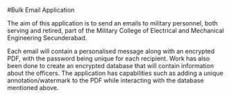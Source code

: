#Bulk Email Application

The aim of this application is to send an emails to military personnel, both serving and retired, part of the Military College of Electrical and Mechanical Engineering Secunderabad.

Each email will contain a personalised message along with an encrypted PDF, with the password being unique for each recipient. Work has also been done to create an encrypted database that will contain information about the officers. The application has capabilities such as adding a unique annotation/watermark to the PDF while interacting with the database mentioned above. 
